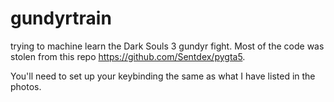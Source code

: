 # gundyrtrain
trying to machine learn the Dark Souls 3 gundyr fight.
Most of the code was stolen from this repo https://github.com/Sentdex/pygta5.

You'll need to set up your keybinding the same as what I have listed in the photos.
